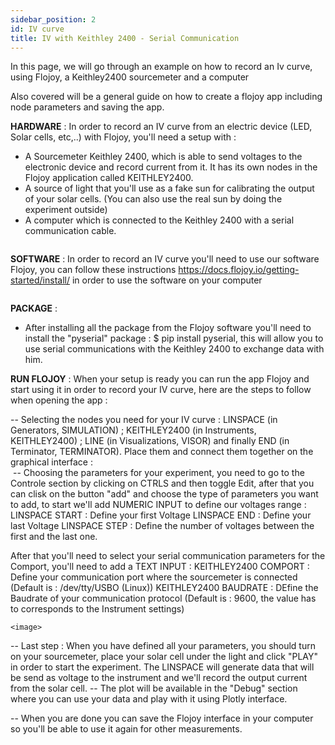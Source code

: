 ```yaml
---
sidebar_position: 2
id: IV curve
title: IV with Keithley 2400 - Serial Communication
---
```


In this page, we will go through an example on how to record an Iv curve, using Flojoy, a Keithley2400 sourcemeter and a computer

Also covered will be a general guide on how to create a flojoy app including node parameters and saving the app. 


**HARDWARE** : In order to record an IV curve from an electric device (LED, Solar cells, etc,..) with Flojoy, you'll need a setup with :

- A Sourcemeter Keithley 2400, which is able to send voltages to the electronic device and record current from it. It has its own nodes in the Flojoy application called KEITHLEY2400.
- A source of light that you'll use as a fake sun for calibrating the output of your solar cells. (You can also use the real sun by doing the experiment outside)
- A computer which is connected to the Keithley 2400 with a serial communication cable. 

<image>

**SOFTWARE** : In order to record an IV curve you'll need to use our software Flojoy, you can follow these instructions https://docs.flojoy.io/getting-started/install/ in order to use the software on your computer

<image>

**PACKAGE** : 
- After installing all the package from the Flojoy software you'll need to install the "pyserial" package : $ pip install pyserial, this will allow you to use serial communications with the Keithley 2400 to exchange data with him. 

**RUN FLOJOY** : When your setup is ready you can run the app Flojoy and start using it in order to record your IV curve, here are the steps to follow when opening the app : 

-- Selecting the nodes you need for your IV curve : LINSPACE (in Generators, SIMULATION) ; KEITHLEY2400 (in Instruments, KEITHLEY2400) ; LINE (in Visualizations, VISOR) and finally END (in Terminator, TERMINATOR). Place them and connect them together on the graphical interface :  
  <image>
-- Choosing the parameters for your experiment, you need to go to the Controle section by clicking on CTRLS and then toggle Edit, after that you can clisk on the button "add" and choose the type of parameters you want to add, to start we'll add NUMERIC INPUT to define our voltages range : 
  LINSPACE START : Define your first Voltage 
  LINSPACE END : Define your last Voltage 
  LINSPACE STEP : Define the number of voltages between the first and the last one. 
  
 After that you'll need to select your serial communication parameters for the Comport, you'll need to add a TEXT INPUT : 
  KEITHLEY2400 COMPORT : Define your communication port where the sourcemeter is connected (Default is : /dev/tty/USBO (Linux))
  KEITHLEY2400 BAUDRATE : DEfine the Baudrate of your communication protocol (Default is : 9600, the value has to corresponds to the Instrument settings)
    
    <image>
      
-- Last step : When you have defined all your parameters, you should turn on your sourcemeter, place your solar cell under the light and click "PLAY" in order to start the experiment. The LINSPACE will generate data that will be send as voltage to the instrument and we'll record the output current from the solar cell. 
-- The plot will be available in the "Debug" section where you can use your data and play with it using Plotly interface. 
      
-- When you are done you can save the Flojoy interface in your computer so you'll be able to use it again for other measurements. 
